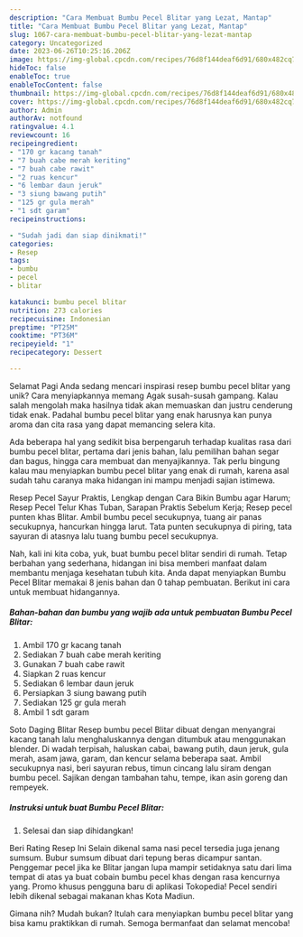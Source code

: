 ```yaml
---
description: "Cara Membuat Bumbu Pecel Blitar yang Lezat, Mantap"
title: "Cara Membuat Bumbu Pecel Blitar yang Lezat, Mantap"
slug: 1067-cara-membuat-bumbu-pecel-blitar-yang-lezat-mantap
category: Uncategorized
date: 2023-06-26T10:25:16.206Z
image: https://img-global.cpcdn.com/recipes/76d8f144deaf6d91/680x482cq70/bumbu-pecel-blitar-foto-resep-utama.jpg
hideToc: false
enableToc: true
enableTocContent: false
thumbnail: https://img-global.cpcdn.com/recipes/76d8f144deaf6d91/680x482cq70/bumbu-pecel-blitar-foto-resep-utama.jpg
cover: https://img-global.cpcdn.com/recipes/76d8f144deaf6d91/680x482cq70/bumbu-pecel-blitar-foto-resep-utama.jpg
author: Admin
authorAv: notfound
ratingvalue: 4.1
reviewcount: 16
recipeingredient:
- "170 gr kacang tanah"
- "7 buah cabe merah keriting"
- "7 buah cabe rawit"
- "2 ruas kencur"
- "6 lembar daun jeruk"
- "3 siung bawang putih"
- "125 gr gula merah"
- "1 sdt garam"
recipeinstructions:

- "Sudah jadi dan siap dinikmati!"
categories:
- Resep
tags:
- bumbu
- pecel
- blitar

katakunci: bumbu pecel blitar 
nutrition: 273 calories
recipecuisine: Indonesian
preptime: "PT25M"
cooktime: "PT36M"
recipeyield: "1"
recipecategory: Dessert

---
```



Selamat Pagi Anda sedang mencari inspirasi resep bumbu pecel blitar yang unik? Cara menyiapkannya memang Agak susah-susah gampang. Kalau salah mengolah maka hasilnya tidak akan memuaskan dan justru cenderung tidak enak. Padahal bumbu pecel blitar yang enak harusnya kan punya aroma dan cita rasa yang dapat memancing selera kita.


Ada beberapa hal yang sedikit bisa berpengaruh terhadap kualitas rasa dari bumbu pecel blitar, pertama dari jenis bahan, lalu pemilihan bahan segar dan bagus, hingga cara membuat dan menyajikannya. Tak perlu bingung kalau mau menyiapkan bumbu pecel blitar yang enak di rumah, karena asal sudah tahu caranya maka hidangan ini mampu menjadi sajian istimewa.

Resep Pecel Sayur Praktis, Lengkap dengan Cara Bikin Bumbu agar Harum; Resep Pecel Telur Khas Tuban, Sarapan Praktis Sebelum Kerja; Resep pecel punten khas Blitar. Ambil bumbu pecel secukupnya, tuang air panas secukupnya, hancurkan hingga larut. Tata punten secukupnya di piring, tata sayuran di atasnya lalu tuang bumbu pecel secukupnya.


Nah, kali ini kita coba, yuk, buat bumbu pecel blitar sendiri di rumah. Tetap berbahan yang sederhana, hidangan ini bisa memberi manfaat dalam membantu menjaga kesehatan tubuh kita. Anda dapat menyiapkan Bumbu Pecel Blitar memakai 8 jenis bahan dan 0 tahap pembuatan. Berikut ini cara untuk membuat hidangannya.

<!--inarticleads1-->

##### Bahan-bahan dan bumbu yang wajib ada untuk pembuatan Bumbu Pecel Blitar:

1. Ambil 170 gr kacang tanah
1. Sediakan 7 buah cabe merah keriting
1. Gunakan 7 buah cabe rawit
1. Siapkan 2 ruas kencur
1. Sediakan 6 lembar daun jeruk
1. Persiapkan 3 siung bawang putih
1. Sediakan 125 gr gula merah
1. Ambil 1 sdt garam


Soto Daging Blitar Resep bumbu pecel Blitar dibuat dengan menyangrai kacang tanah lalu menghaluskannya dengan ditumbuk atau menggunakan blender. Di wadah terpisah, haluskan cabai, bawang putih, daun jeruk, gula merah, asam jawa, garam, dan kencur selama beberapa saat. Ambil secukupnya nasi, beri sayuran rebus, timun cincang lalu siram dengan bumbu pecel. Sajikan dengan tambahan tahu, tempe, ikan asin goreng dan rempeyek. 

<!--inarticleads2-->

##### Instruksi untuk buat Bumbu Pecel Blitar:


1. Selesai dan siap dihidangkan!

Beri Rating Resep Ini Selain dikenal sama nasi pecel tersedia juga jenang sumsum. Bubur sumsum dibuat dari tepung beras dicampur santan. Penggemar pecel jika ke Blitar jangan lupa mampir setidaknya satu dari lima tempat di atas ya buat cobain bumbu pecel khas dengan rasa kencurnya yang. Promo khusus pengguna baru di aplikasi Tokopedia! Pecel sendiri lebih dikenal sebagai makanan khas Kota Madiun. 

Gimana nih? Mudah bukan? Itulah cara menyiapkan bumbu pecel blitar yang bisa kamu praktikkan di rumah. Semoga bermanfaat dan selamat mencoba!
